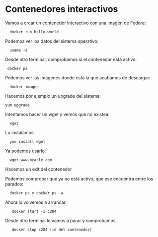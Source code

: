 <div style="vertical-aligh: center;"> 

# Contenedores interactivos 


<p>Vamos a crear un contenedor interactivo con una imagen de Fedora:</p>  

```
  docker run hello-world
```
<p>Podemos ver los datos del sistema operativo:</p>  

```
  uname -a
```

<p>Desde otro terminal, comprobamos si el contenedor está activo:</p>  

```
 docker ps
```

<p>Podemos ver las imágenes donde está la que acabamos de descargar:</p>  

```
  docker images
```

<p>Hacemos por ejemplo un upgrade del sistema:</p>  

```
yum upgrade
```

<p>Intentamos hacer un wget y vemos que no existea:</p>  

```
  wget
```
<p>Lo instalamos:</p>  

```
  yum install wget
```

<p>Ya podemos usarlo:</p>  

```
  wget www.oracle.com
```
<p>Hacemos un exit del contenedor</p>  
<p>Podemos comprobar que ya no está activo, que ese encuentra entre los parados:</p>  

```
  docker ps y docker ps -a
```


<p>Ahora lo volvemos a arrancar.</p>

```
   docker start -i c284
```
<p>Desde otro terminal lo vamos a parar y comprobamos.</p>

```
   docker stop c284 (id del contenedor)
```

</div>